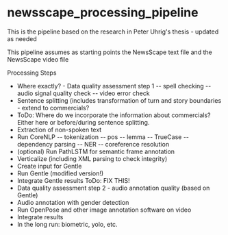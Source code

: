 # newsscape_processing_pipeline
This is the pipeline based on the research in Peter Uhrig's thesis - updated as needed

This pipeline assumes as starting points the NewsScape text file and the NewsScape video file

Processing Steps
- Where exactly? - Data quality assessment step 1
-- spell checking
-- audio signal quality check
-- video error check
- Sentence splitting (includes transformation of turn and story boundaries - extend to commercials?
- ToDo: Where do we incorporate the information about commercials? Either here or before/during sentence splitting.
- Extraction of non-spoken text
- Run CoreNLP
-- tokenization
-- pos
-- lemma
-- TrueCase
-- dependency parsing
-- NER
-- coreference resolution
- (optional) Run PathLSTM for semantic frame annotation
- Verticalize (including XML parsing to check integrity)
- Create input for Gentle
- Run Gentle (modified version!)
- Integrate Gentle results ToDo: FIX THIS!
- Data quality assessment step 2 - audio annotation quality (based on Gentle)
- Audio annotation with gender detection
- Run OpenPose and other image annotation software on video
- Integrate results
- In the long run: biometric, yolo, etc.
